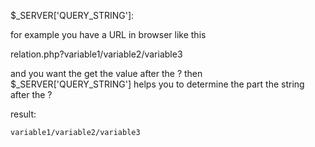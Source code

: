 $_SERVER['QUERY_STRING']:

for example you have a URL in browser like this

relation.php?variable1/variable2/variable3

and you want the get the value after the ?
then $_SERVER['QUERY_STRING'] helps you to determine the part the string after the ?

result:
```
variable1/variable2/variable3
```
